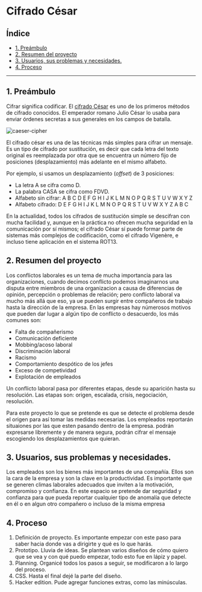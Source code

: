 # Cifrado César

## Índice

* [1. Preámbulo](#1-preámbulo)
* [2. Resumen del proyecto](#2-resumen-del-proyecto)
* [3. Usuarios, sus problemas y necesidades.](#3-Usuarios,-sus-problemas-y-necesidades.)
* [4. Proceso](#4-Proceso)



***

## 1. Preámbulo

Cifrar significa codificar. El [cifrado César](https://en.wikipedia.org/wiki/Caesar_cipher)
es uno de los primeros métodos de cifrado conocidos. El emperador romano Julio
César lo usaba para enviar órdenes secretas a sus generales en los campos de
batalla.

![caeser-cipher](https://upload.wikimedia.org/wikipedia/commons/thumb/2/2b/Caesar3.svg/2000px-Caesar3.svg.png)

El cifrado césar es una de las técnicas más simples para cifrar un mensaje. Es
un tipo de cifrado por sustitución, es decir que cada letra del texto original
es reemplazada por otra que se encuentra un número fijo de posiciones
(desplazamiento) más adelante en el mismo alfabeto.

Por ejemplo, si usamos un desplazamiento (_offset_) de 3 posiciones:

* La letra A se cifra como D.
* La palabra CASA se cifra como FDVD.
* Alfabeto sin cifrar: A B C D E F G H I J K L M N O P Q R S T U V W X Y Z
* Alfabeto cifrado: D E F G H I J K L M N O P Q R S T U V W X Y Z A B C

En la actualidad, todos los cifrados de sustitución simple se descifran con
mucha facilidad y, aunque en la práctica no ofrecen mucha seguridad en la
comunicación por sí mismos; el cifrado César sí puede formar parte de sistemas
más complejos de codificación, como el cifrado Vigenère, e incluso tiene
aplicación en el sistema ROT13.

## 2. Resumen del proyecto

Los conflictos laborales es un tema de mucha importancia para las organizaciones, cuando decimos conflicto podemos imaginarnos una disputa entre miembros de una organizacion a causa de diferencias de opinión, percepción o problemas de relación; pero conflicto laboral va mucho más allá que eso, ya ue pueden surgir entre compañeros de trabajo hasta la dirección de la empresa. 
En las empresas hay númerosos motivos que pueden dar lugar a algún tipo de conflicto o desacuerdo, los más comunes son:
- Falta de compañerismo
- Comunicación deficiente
- Mobbing/acoso laboral
- Discriminación laboral
- Racismo
- Comportamiento despótico de los jefes
- Exceso de competividad
- Explotación de empleados

Un conflicto laboral pasa por diferentes etapas, desde su aparición hasta su resolución. Las etapas son: origen, escalada, crisis, negociación, resolución.

Para este proyecto lo que se pretende es que se detecte el problema desde el origen para así tomar las medidas necesarias. Los empleados reportarán situaiones por las que esten pasando dentro de la empresa. podrán expresarse libremente y de manera segura, podrán cifrar el mensaje escogiendo los desplazamientos que quieran. 

## 3. Usuarios, sus problemas y necesidades.

Los empleados son los bienes más importantes de una compañía. Ellos son la cara de la empresa y son la clave en la productividad. Es importante que se generen climas laborales adecuados que inviten a la motivación, compromiso y confianza. En este espacio se pretende dar seguridad y confianza para que pueda reportar cualquier tipo de anomalía que detecte en él o en algun otro compañero o incluso de la misma empresa

## 4. Proceso

1. Definición de proyecto. Es importante empezar con este paso para saber hacia donde vas a dirigirte y qué es lo que harás.
2. Prototipo. Lluvia de ideas. Se plantean varios diseños de cómo quiero que se vea y con qué puedo empezar, todo esto fue en lápiz y papel.
3. Planning. Organicé todos los pasos a seguir, se modificaron a lo largo del proceso.
4. CSS. Hasta el final dejé la parte del diseño.
5. Hacker edition. Pude agregar funciones extras, como las minúsculas.

